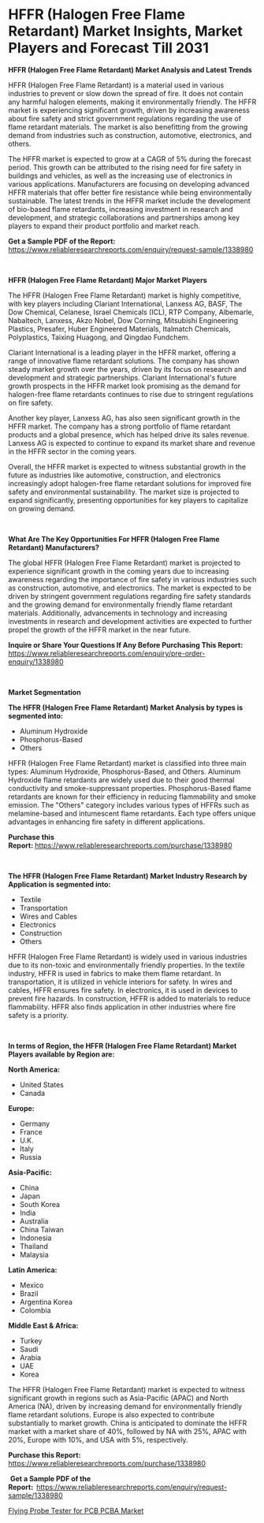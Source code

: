 <p><h1>HFFR (Halogen Free Flame Retardant) Market Insights, Market Players and Forecast Till 2031</h1></p><p><strong>HFFR (Halogen Free Flame Retardant) Market Analysis and Latest Trends</strong></p>
<p><p>HFFR (Halogen Free Flame Retardant) is a material used in various industries to prevent or slow down the spread of fire. It does not contain any harmful halogen elements, making it environmentally friendly. The HFFR market is experiencing significant growth, driven by increasing awareness about fire safety and strict government regulations regarding the use of flame retardant materials. The market is also benefitting from the growing demand from industries such as construction, automotive, electronics, and others.</p><p>The HFFR market is expected to grow at a CAGR of 5% during the forecast period. This growth can be attributed to the rising need for fire safety in buildings and vehicles, as well as the increasing use of electronics in various applications. Manufacturers are focusing on developing advanced HFFR materials that offer better fire resistance while being environmentally sustainable. The latest trends in the HFFR market include the development of bio-based flame retardants, increasing investment in research and development, and strategic collaborations and partnerships among key players to expand their product portfolio and market reach.</p></p>
<p><strong>Get a Sample PDF of the Report:&nbsp;</strong> <a href="https://www.reliableresearchreports.com/enquiry/request-sample/1338980">https://www.reliableresearchreports.com/enquiry/request-sample/1338980</a></p>
<p>&nbsp;</p>
<p><strong>HFFR (Halogen Free Flame Retardant) Major Market Players</strong></p>
<p><p>The HFFR (Halogen Free Flame Retardant) market is highly competitive, with key players including Clariant International, Lanxess AG, BASF, The Dow Chemical, Celanese, Israel Chemicals (ICL), RTP Company, Albemarle, Nabaltech, Lanxess, Akzo Nobel, Dow Corning, Mitsubishi Engineering Plastics, Presafer, Huber Engineered Materials, Italmatch Chemicals, Polyplastics, Taixing Huagong, and Qingdao Fundchem.</p><p>Clariant International is a leading player in the HFFR market, offering a range of innovative flame retardant solutions. The company has shown steady market growth over the years, driven by its focus on research and development and strategic partnerships. Clariant International's future growth prospects in the HFFR market look promising as the demand for halogen-free flame retardants continues to rise due to stringent regulations on fire safety.</p><p>Another key player, Lanxess AG, has also seen significant growth in the HFFR market. The company has a strong portfolio of flame retardant products and a global presence, which has helped drive its sales revenue. Lanxess AG is expected to continue to expand its market share and revenue in the HFFR sector in the coming years.</p><p>Overall, the HFFR market is expected to witness substantial growth in the future as industries like automotive, construction, and electronics increasingly adopt halogen-free flame retardant solutions for improved fire safety and environmental sustainability. The market size is projected to expand significantly, presenting opportunities for key players to capitalize on growing demand.</p></p>
<p>&nbsp;</p>
<p><strong>What Are The Key Opportunities For HFFR (Halogen Free Flame Retardant) Manufacturers?</strong></p>
<p><p>The global HFFR (Halogen Free Flame Retardant) market is projected to experience significant growth in the coming years due to increasing awareness regarding the importance of fire safety in various industries such as construction, automotive, and electronics. The market is expected to be driven by stringent government regulations regarding fire safety standards and the growing demand for environmentally friendly flame retardant materials. Additionally, advancements in technology and increasing investments in research and development activities are expected to further propel the growth of the HFFR market in the near future.</p></p>
<p><strong>Inquire or Share Your Questions If Any Before Purchasing This Report:</strong> <a href="https://www.reliableresearchreports.com/enquiry/pre-order-enquiry/1338980">https://www.reliableresearchreports.com/enquiry/pre-order-enquiry/1338980</a></p>
<p>&nbsp;</p>
<p><strong>Market Segmentation</strong></p>
<p><strong>The HFFR (Halogen Free Flame Retardant) Market Analysis by types is segmented into:</strong></p>
<p><ul><li>Aluminum Hydroxide</li><li>Phosphorus-Based</li><li>Others</li></ul></p>
<p><p>HFFR (Halogen Free Flame Retardant) market is classified into three main types: Aluminum Hydroxide, Phosphorus-Based, and Others. Aluminum Hydroxide flame retardants are widely used due to their good thermal conductivity and smoke-suppressant properties. Phosphorus-Based flame retardants are known for their efficiency in reducing flammability and smoke emission. The "Others" category includes various types of HFFRs such as melamine-based and intumescent flame retardants. Each type offers unique advantages in enhancing fire safety in different applications.</p></p>
<p><strong>Purchase this Report:&nbsp;</strong><a href="https://www.reliableresearchreports.com/purchase/1338980">https://www.reliableresearchreports.com/purchase/1338980</a></p>
<p>&nbsp;</p>
<p><strong>The HFFR (Halogen Free Flame Retardant) Market Industry Research by Application is segmented into:</strong></p>
<p><ul><li>Textile</li><li>Transportation</li><li>Wires and Cables</li><li>Electronics</li><li>Construction</li><li>Others</li></ul></p>
<p><p>HFFR (Halogen Free Flame Retardant) is widely used in various industries due to its non-toxic and environmentally friendly properties. In the textile industry, HFFR is used in fabrics to make them flame retardant. In transportation, it is utilized in vehicle interiors for safety. In wires and cables, HFFR ensures fire safety. In electronics, it is used in devices to prevent fire hazards. In construction, HFFR is added to materials to reduce flammability. HFFR also finds application in other industries where fire safety is a priority.</p></p>
<p>&nbsp;</p>
<p><strong>In terms of Region, the HFFR (Halogen Free Flame Retardant) Market Players available by Region are:</strong></p>
<p>
    <p> <strong> North America: </strong>
        <ul>
            <li>United States</li>
            <li>Canada</li>
        </ul>
        </p> 
    <p> <strong> Europe: </strong>
        <ul>
            <li>Germany</li>
            <li>France</li>
            <li>U.K.</li>
            <li>Italy</li>
            <li>Russia</li>
        </ul>
        </p> 
    <p> <strong> Asia-Pacific: </strong>
        <ul>
            <li>China</li>
            <li>Japan</li>
            <li>South Korea</li>
            <li>India</li>
            <li>Australia</li>
            <li>China Taiwan</li>
            <li>Indonesia</li>
            <li>Thailand</li>
            <li>Malaysia</li>
        </ul>
        </p> 
    <p> <strong> Latin America: </strong>
        <ul>
            <li>Mexico</li>
            <li>Brazil</li>
            <li>Argentina Korea</li>
            <li>Colombia</li>
        </ul>
        </p> 
    <p> <strong> Middle East & Africa: </strong>
        <ul>
            <li>Turkey</li>
            <li>Saudi</li>
            <li>Arabia</li>
            <li>UAE</li>
            <li>Korea</li>
        </ul>
    </p>
    </p>
<p><p>The HFFR (Halogen Free Flame Retardant) market is expected to witness significant growth in regions such as Asia-Pacific (APAC) and North America (NA), driven by increasing demand for environmentally friendly flame retardant solutions. Europe is also expected to contribute substantially to market growth. China is anticipated to dominate the HFFR market with a market share of 40%, followed by NA with 25%, APAC with 20%, Europe with 10%, and USA with 5%, respectively.</p></p>
<p><strong>Purchase this Report: </strong><a href="https://www.reliableresearchreports.com/purchase/1338980">https://www.reliableresearchreports.com/purchase/1338980</a></p>
<p>&nbsp;<strong>Get a Sample PDF of the Report:&nbsp;&nbsp;</strong><a href="https://www.reliableresearchreports.com/enquiry/request-sample/1338980">https://www.reliableresearchreports.com/enquiry/request-sample/1338980</a></p>
<p><strong></strong></p>
<p><p><a href="https://meowing-lemming-dd3.notion.site/Insights-into-Flying-Probe-Tester-for-PCB-PCBA-Market-Size-Analysing-Market-Share-Trends-and-Grow-e1b0b9c88ac0411cbbf927e71976520f">Flying Probe Tester for PCB PCBA Market</a></p></p>